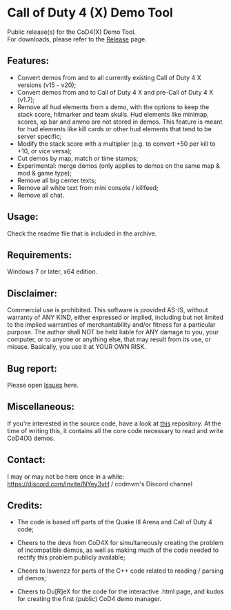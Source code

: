 # Call of Duty 4 (X) Demo Tool

Public release(s) for the CoD4(X) Demo Tool.  
For downloads, please refer to the [Release](https://github.com/Caball009/Call-of-Duty-4-X-Demo-Tool/releases) page.

## Features:

- Convert demos from and to all currently existing Call of Duty 4 X versions (v15 - v20);
- Convert demos from and to Call of Duty 4 X and pre-Call of Duty 4 X (v1.7);
- Remove all hud elements from a demo, with the options to keep the stack score, hitmarker and team skulls. Hud elements like minimap, scores, xp bar and ammo are not stored in demos. This feature is meant for hud elements like kill cards or other hud elements that tend to be server specific;
- Modify the stack score with a multiplier (e.g. to convert +50 per kill to +10, or vice versa);
- Cut demos by map, match or time stamps;
- Experimental: merge demos (only applies to demos on the same map & mod & game type);
- Remove all big center texts;
- Remove all white text from mini console / killfeed;
- Remove all chat.

## Usage:

Check the readme file that is included in the archive.

## Requirements:

Windows 7 or later, x64 edition.

## Disclaimer:

Commercial use is prohibited. This software is provided AS-IS, without warranty of ANY KIND,
either expressed or implied, including but not limited to the implied
warranties of merchantability and/or fitness for a particular purpose.
The author shall NOT be held liable for ANY damage to you, your
computer, or to anyone or anything else, that may result from its use,
or misuse. Basically, you use it at YOUR OWN RISK.

## Bug report:

Please open [Issues](https://github.com/Caball009/Call-of-Duty-4-X-Demo-Tool/issues) here.

## Miscellaneous:

If you're interested in the source code, have a look at [this](https://github.com/Iswenzz/CoD4-DM1) repository. At the time of writing this, it contains all the core code necessary to read and write CoD4(X) demos.

## Contact:

I may or may not be here once in a while: https://discord.com/invite/NYey3vH / codmvm's Discord channel

## Credits:

- The code is based off parts of the Quake III Arena and Call of Duty 4 code;

- Cheers to the devs from CoD4X for simultaneously creating the problem of incompatible demos, as well as making much of the code needed to rectify this problem publicly available;  
- Cheers to Iswenzz for parts of the C++ code related to reading / parsing of demos;  
- Cheers to Du[R]eX for the code for the interactive .html page, and kudos for creating the first (public) CoD4 demo manager.
